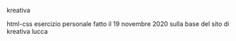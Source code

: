 kreativa

html-css esercizio personale
fatto il 19 novembre 2020 sulla base del sito di kreativa lucca
